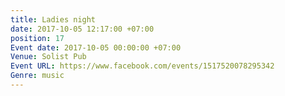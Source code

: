 ```yaml
---
title: Ladies night
date: 2017-10-05 12:17:00 +07:00
position: 17
Event date: 2017-10-05 00:00:00 +07:00
Venue: Solist Pub
Event URL: https://www.facebook.com/events/1517520078295342
Genre: music
---
```


